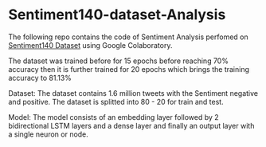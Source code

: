# Sentiment140-dataset-Analysis

The following repo contains the code of Sentiment Analysis perfomed on [Sentiment140 Dataset](https://www.kaggle.com/kazanova/sentiment140) using Google Colaboratory.

The dataset was trained before for 15 epochs before reaching 70% accuracy then it is further trained for 20 epochs which brings 
the training accuracy to 81.13%

Dataset: The dataset contains 1.6 million tweets with the Sentiment negative and positive. The dataset is splitted into 80 - 20 for train and test.

Model: The model consists of an embedding layer followed by 2 bidirectional LSTM layers and a dense layer and finally an output layer with a single neuron or node.
